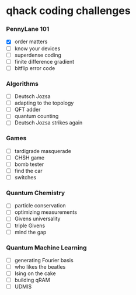 # qhack coding challenges

### PennyLane 101
- [x] order matters
- [ ] know your devices
- [ ] superdense coding
- [ ] finite difference gradient
- [ ] bitflip error code

### Algorithms
- [ ] Deutsch Jozsa
- [ ] adapting to the topology
- [ ] QFT adder
- [ ] quantum counting
- [ ] Deutsch Jozsa strikes again

### Games
- [ ] tardigrade masquerade
- [ ] CHSH game
- [ ] bomb tester
- [ ] find the car
- [ ] switches 

### Quantum Chemistry
- [ ] particle conservation
- [ ] optimizing measurements
- [ ] Givens universality
- [ ] triple Givens
- [ ] mind the gap

### Quantum Machine Learning
- [ ] generating Fourier basis
- [ ] who likes the beatles
- [ ] Ising on the cake
- [ ] building qRAM
- [ ] UDMIS
